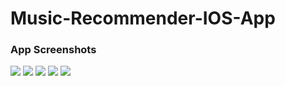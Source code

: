 # Music-Recommender-IOS-App

### App Screenshots
![](Project_Pictures/home.png) ![](Project_Pictures/genreView.png) ![](Project_Pictures/artistView.png)
![](Project_Pictures/albumView.png) ![](Project_Pictures/tableView.png)
